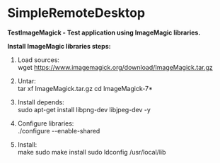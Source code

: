 # SimpleRemoteDesktop
**TestImageMagick - Test application using ImageMagic libraries.**

**Install ImageMagic libraries steps:**
1. Load sources:<br/>
wget https://www.imagemagick.org/download/ImageMagick.tar.gz

2. Untar:<br/>
tar xf ImageMagick.tar.gz
cd ImageMagick-7*

3. Install depends:<br/>
sudo apt-get install libpng-dev libjpeg-dev -y

4. Configure libraries:<br/>
./configure --enable-shared

5. Install:<br/>
make
sudo make install
sudo ldconfig /usr/local/lib



